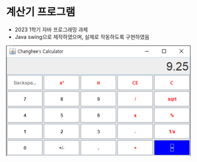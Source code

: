# 계산기 프로그램
- 2023 1학기 자바 프로그래밍 과제<br>
- Java swing으로 제작하였으며, 실제로 작동하도록 구현하였음
<img src="https://raw.githubusercontent.com/Changhee-Cho/2023-Java-Calculator-Working/refs/heads/main/Calculator%20Image.PNG" width=500>
